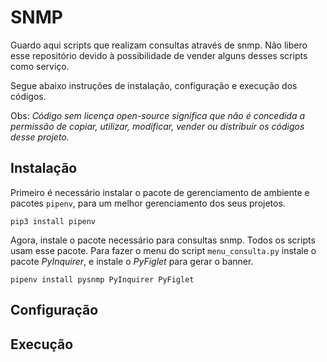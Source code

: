 # SNMP
Guardo aqui scripts que realizam consultas através de snmp. Não libero esse repositório devido à possibilidade de vender alguns desses scripts como serviço.

Segue abaixo instruções de instalação, configuração e execução dos códigos.

Obs: *Código sem licença open-source significa que não é concedida a permissão de copiar, utilizar, modificar, vender ou distribuir os códigos desse projeto.*


## Instalação
Primeiro é necessário instalar o pacote de gerenciamento de ambiente e pacotes `pipenv`, para um melhor gerenciamento dos seus projetos.
```
pip3 install pipenv
```
Agora, instale o pacote necessário para consultas snmp. Todos os scripts usam esse pacote. Para fazer o menu do script `menu_consulta.py` instale o pacote *PyInquirer*, e instale o *PyFiglet* para gerar o banner.
```
pipenv install pysnmp PyInquirer PyFiglet
```

## Configuração


## Execução

